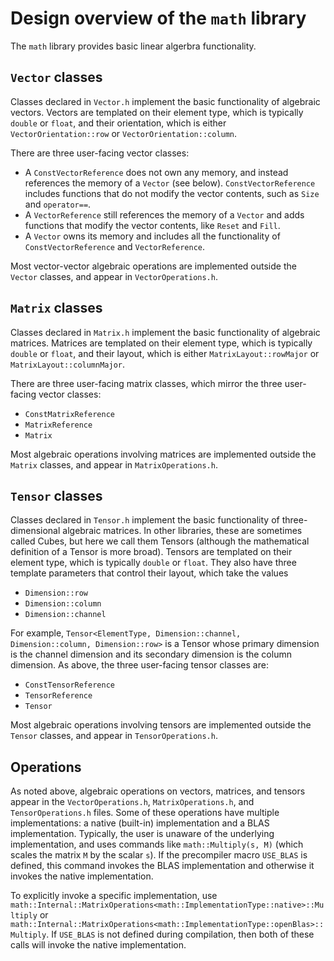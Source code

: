# Design overview of the `math` library
The `math` library provides basic linear algerbra functionality.

## `Vector` classes
Classes declared in `Vector.h` implement the basic functionality of algebraic vectors. Vectors are templated on their element type, which is typically `double` or `float`, and their orientation, which is either `VectorOrientation::row` or `VectorOrientation::column`.

There are three user-facing vector classes:
* A `ConstVectorReference` does not own any memory, and instead references the memory of a `Vector` (see below). `ConstVectorReference` includes functions that do not modify the vector contents, such as `Size` and `operator==`.
* A `VectorReference` still references the memory of a `Vector` and adds functions that modify the vector contents, like `Reset` and `Fill`.
* A `Vector` owns its memory and includes all the functionality of `ConstVectorReference` and `VectorReference`.

Most vector-vector algebraic operations are implemented outside the `Vector` classes, and appear in `VectorOperations.h`.

## `Matrix` classes
Classes declared in `Matrix.h` implement the basic functionality of algebraic matrices. Matrices are templated on their element type, which is typically `double` or `float`, and their layout, which is either `MatrixLayout::rowMajor` or `MatrixLayout::columnMajor`.

There are three user-facing matrix classes, which mirror the three user-facing vector classes:
* `ConstMatrixReference` 
* `MatrixReference`
* `Matrix`

Most algebraic operations involving matrices are implemented outside the `Matrix` classes, and appear in `MatrixOperations.h`.

## `Tensor` classes
Classes declared in `Tensor.h` implement the basic functionality of three-dimensional algebraic matrices. In other libraries, these are sometimes called Cubes, but here we call them Tensors (although the mathematical definition of a Tensor is more broad). Tensors are templated on their element type, which is typically `double` or `float`. They also have three template parameters that control their layout, which take the values
* `Dimension::row`
* `Dimension::column`
* `Dimension::channel`

For example, `Tensor<ElementType, Dimension::channel, Dimension::column, Dimension::row>` is a Tensor whose primary dimension is the channel dimension and its secondary dimension is the column dimension. As above, the three user-facing tensor classes are:

* `ConstTensorReference` 
* `TensorReference`
* `Tensor`

Most algebraic operations involving tensors are implemented outside the `Tensor` classes, and appear in `TensorOperations.h`.

## Operations
As noted above, algebraic operations on vectors, matrices, and tensors appear in the `VectorOperations.h`, `MatrixOperations.h`, and `TensorOperations.h` files. Some of these operations have multiple implementations: a native (built-in) implementation and a BLAS implementation. Typically, the user is unaware of the underlying implementation, and uses commands like `math::Multiply(s, M)` (which scales the matrix `M` by the scalar `s`). If the precompiler macro `USE_BLAS` is defined, this command invokes the BLAS implementation and otherwise it invokes the native implementation.

To explicitly invoke a specific implementation, use `math::Internal::MatrixOperations<math::ImplementationType::native>::Multiply` or `math::Internal::MatrixOperations<math::ImplementationType::openBlas>::Multiply`. If `USE_BLAS` is not defined during compilation, then both of these calls will invoke the native implementation. 
